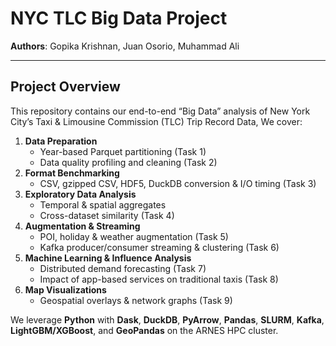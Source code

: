 # NYC TLC Big Data Project

**Authors**: Gopika Krishnan, Juan Osorio, Muhammad Ali

---

## Project Overview

This repository contains our end-to-end “Big Data” analysis of New York City’s Taxi & Limousine Commission (TLC) Trip Record Data, We cover:

1. **Data Preparation**  
   - Year-based Parquet partitioning (Task 1)  
   - Data quality profiling and cleaning (Task 2)  
2. **Format Benchmarking**  
   - CSV, gzipped CSV, HDF5, DuckDB conversion & I/O timing (Task 3)  
3. **Exploratory Data Analysis**  
   - Temporal & spatial aggregates  
   - Cross-dataset similarity (Task 4)  
4. **Augmentation & Streaming**  
   - POI, holiday & weather augmentation (Task 5)  
   - Kafka producer/consumer streaming & clustering (Task 6)  
5. **Machine Learning & Influence Analysis**  
   - Distributed demand forecasting (Task 7)  
   - Impact of app-based services on traditional taxis (Task 8)
6. **Map Visualizations**  
   - Geospatial overlays & network graphs (Task 9)


We leverage **Python** with **Dask**, **DuckDB**, **PyArrow**, **Pandas**, **SLURM**, **Kafka**, **LightGBM/XGBoost**, and **GeoPandas** on the ARNES HPC cluster.
